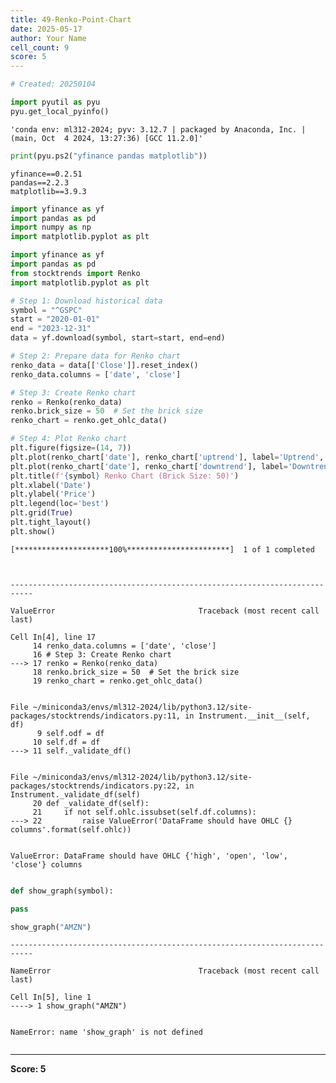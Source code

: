```yaml
---
title: 49-Renko-Point-Chart
date: 2025-05-17
author: Your Name
cell_count: 9
score: 5
---
```


```python
# Created: 20250104
```


```python
import pyutil as pyu
pyu.get_local_pyinfo()
```




    'conda env: ml312-2024; pyv: 3.12.7 | packaged by Anaconda, Inc. | (main, Oct  4 2024, 13:27:36) [GCC 11.2.0]'




```python
print(pyu.ps2("yfinance pandas matplotlib"))
```

    yfinance==0.2.51
    pandas==2.2.3
    matplotlib==3.9.3
    



```python
import yfinance as yf
import pandas as pd
import numpy as np
import matplotlib.pyplot as plt
```


```python
import yfinance as yf
import pandas as pd
from stocktrends import Renko
import matplotlib.pyplot as plt

# Step 1: Download historical data
symbol = "^GSPC"
start = "2020-01-01"
end = "2023-12-31"
data = yf.download(symbol, start=start, end=end)

# Step 2: Prepare data for Renko chart
renko_data = data[['Close']].reset_index()
renko_data.columns = ['date', 'close']

# Step 3: Create Renko chart
renko = Renko(renko_data)
renko.brick_size = 50  # Set the brick size
renko_chart = renko.get_ohlc_data()

# Step 4: Plot Renko chart
plt.figure(figsize=(14, 7))
plt.plot(renko_chart['date'], renko_chart['uptrend'], label='Uptrend', color='green', linewidth=2)
plt.plot(renko_chart['date'], renko_chart['downtrend'], label='Downtrend', color='red', linewidth=2)
plt.title(f'{symbol} Renko Chart (Brick Size: 50)')
plt.xlabel('Date')
plt.ylabel('Price')
plt.legend(loc='best')
plt.grid(True)
plt.tight_layout()
plt.show()

```

    [*********************100%***********************]  1 of 1 completed



    ---------------------------------------------------------------------------

    ValueError                                Traceback (most recent call last)

    Cell In[4], line 17
         14 renko_data.columns = ['date', 'close']
         16 # Step 3: Create Renko chart
    ---> 17 renko = Renko(renko_data)
         18 renko.brick_size = 50  # Set the brick size
         19 renko_chart = renko.get_ohlc_data()


    File ~/miniconda3/envs/ml312-2024/lib/python3.12/site-packages/stocktrends/indicators.py:11, in Instrument.__init__(self, df)
          9 self.odf = df
         10 self.df = df
    ---> 11 self._validate_df()


    File ~/miniconda3/envs/ml312-2024/lib/python3.12/site-packages/stocktrends/indicators.py:22, in Instrument._validate_df(self)
         20 def _validate_df(self):
         21     if not self.ohlc.issubset(self.df.columns):
    ---> 22         raise ValueError('DataFrame should have OHLC {} columns'.format(self.ohlc))


    ValueError: DataFrame should have OHLC {'high', 'open', 'low', 'close'} columns



```python

```


```python
def show_graph(symbol):

pass
```


```python
show_graph("AMZN")
```


    ---------------------------------------------------------------------------

    NameError                                 Traceback (most recent call last)

    Cell In[5], line 1
    ----> 1 show_graph("AMZN")


    NameError: name 'show_graph' is not defined



```python

```


---
**Score: 5**